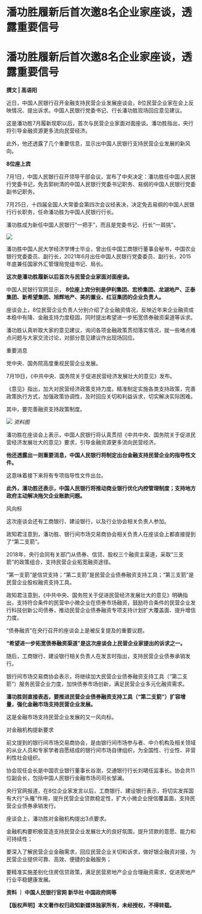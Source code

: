 # 潘功胜履新后首次邀8名企业家座谈，透露重要信号

# 潘功胜履新后首次邀8名企业家座谈，透露重要信号

**撰文 | 高语阳**

近日，中国人民银行召开金融支持民营企业发展座谈会，8位民营企业家在会上反映情况、提出诉求。中国人民银行党委书记、行长潘功胜现场回应意见建议。

这是潘功胜7月履新现职以后，首次与民营企业家面对面座谈。潘功胜指出，央行将引导金融资源更多流向民营经济。

此外，他还透露了几个重要信息，显示出中国人民银行支持民营企业发展的新风向。

**8位座上宾**

7月1日，中国人民银行召开领导干部会议，宣布了中央决定：潘功胜任中国人民银行党委书记，免去郭树清的中国人民银行党委书记职务、易纲的中国人民银行党委副书记职务。

7月25日，十四届全国人大常委会第四次会议经表决，决定免去易纲的中国人民银行行长职务，任命潘功胜为中国人民银行行长。

潘功胜成为新任中国人民银行“一把手”，而且是党委书记、行长“一肩挑”。

![](https://inews.gtimg.com/news_bt/OpXJGPAaxFAHLwco84E3u-_p7EWnN1-Vzpdn4vfC_3sx8AA/1000)

潘功胜中国人民大学经济学博士毕业，曾出任中国工商银行董事会秘书，中国农业银行党委委员、副行长，2021年6月出任中国人民银行党委委员、副行长，2015年底兼任国家外汇管理局党组书记、局长。

**这次是潘功胜履新以后首次与民营企业家面对面座谈。**

中国人民银行官网显示， **8位座上宾分别是伊利集团、宏桥集团、龙湖地产、正泰集团、新希望集团、旭辉地产、美的置业、红豆集团的企业负责人。**

座谈会上，8位民营企业负责人分别介绍了企业融资情况，反映近年来企业融资成本稳中有降、金融支持力度稳固，同时提出希望进一步拓宽债券融资渠道等诉求。

潘功胜认真听取大家的意见建议，询问各项金融政策贯彻落实情况，就一些堵点难点问题与大家交流讨论，对部分意见建议作出现场回应。

重要消息

党中央、国务院高度重视民营企业发展。

7月19日，《中共中央、国务院关于促进民营经济发展壮大的意见》发布。

《意见》指出，加大对民营经济政策支持力度。精准制定实施各类支持政策，完善政策执行方式，加强政策协调性，及时回应关切和利益诉求，切实解决实际困难。

其中，要完善融资支持政策制度。

![](https://inews.gtimg.com/news_bt/OokKqNI6J1Ni-b0nAqGzZBtB1HR8bMLnovZDrmzoW95UUAA/1000)
_资料图_

潘功胜在座谈会上表示，中国人民银行将认真贯彻《中共中央、国务院关于促进民营经济发展壮大的意见》要求，引导金融资源更多流向民营经济。

**他还透露出一则重要消息，中国人民银行将制定出台金融支持民营企业的指导性文件。**

这意味着接下来将有专项指导性文件出台。

**此外，潘功胜还表示，中国人民银行将推动商业银行优化内控管理制度；支持地方政府主动解决拖欠企业账款问题。**

风向标

这次座谈会还有工商银行、建设银行，以及行业协会相关负责人参加。

政知君注意到，潘功胜、银行间市场交易商协会相关负责人在座谈会上都直接提到了“第二支箭”。

2018年，央行会同有关部门从债券、信贷、股权三个融资主渠道，采取“三支箭”的政策组合，支持民营企业拓宽融资途径。

“第一支箭”是信贷支持；“第二支箭”是民营企业债券融资支持工具；“第三支箭”是民营企业股权融资支持工具。

政知君注意到，《中共中央、国务院关于促进民营经济发展壮大的意见》明确指出，支持符合条件的民营中小微企业在债券市场融资，鼓励符合条件的民营企业发行科技创新公司债券，推动民营企业债券融资专项支持计划扩大覆盖面、提升增信力度。

“债券融资”在央行召开的座谈会上是被反复提及的重要议题。

**“希望进一步拓宽债券融资渠道”是这次座谈会上民营企业家提出的诉求之一。**

随后，工商银行、建设银行相关负责人在发言时指出，支持民营企业债券承销发行。

银行间市场交易商协会表示，将继续加大民营企业债券融资支持工具（“第二支箭”）服务民营企业力度，加快债券市场创新，满足民营企业多元化融资需求。

**潘功胜则直接表态，要推进民营企业债券融资支持工具（“第二支箭”）扩容增量，强化金融市场支持民营企业发展。**

这是金融市场支持民营企业发展的又一风向标。

对金融机构提新要求

前文提到的银行间市场交易商协会，是由银行间市场参与者、中介机构及相关领域的从业人员和专家学者自愿结成的银行间市场自律组织，为全国性、行业性、非营利性社会组织。

协会现任会长是中国农业银行董事长谷澍，交通银行行长刘珺任监事长。协会共11位副会长，包括中国人民银行金融市场司司长邹澜。

央行官网报道，在8位企业家发言以后，工商银行、建设银行表示，将切实发挥国有大行“头雁”作用，提升民营企业贷款稳定性，扩大小微企业授信覆盖面，支持民营企业债券承销发行。

座谈会上，潘功胜对金融机构提出3点要求。

金融机构要积极营造支持民营企业发展壮大的良好氛围，提升贷款的意愿、能力和可持续性；

要深入了解民营企业金融需求，回应民营企业关切和诉求，做好银企融资对接，为民营企业提供可靠、高效、便捷的金融服务；

要精准实施差别化住房信贷政策，满足民营房地产企业合理融资需求，促进房地产行业平稳健康发展。

**资料 ｜ 中国人民银行官网 新华社 中国政府网等**

**【版权声明】本文著作权归政知新媒体独家所有，未经授权，不得转载。**

